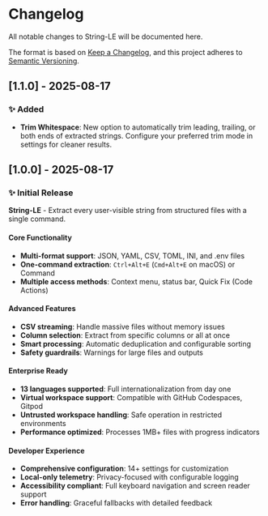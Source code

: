 # Changelog

All notable changes to String-LE will be documented here.

The format is based on [Keep a Changelog](https://keepachangelog.com/en/1.0.0/),
and this project adheres to [Semantic Versioning](https://semver.org/spec/v2.0.0.html).

## [1.1.0] - 2025-08-17
### ✨ Added

- **Trim Whitespace**: New option to automatically trim leading, trailing, or both ends of extracted strings. Configure your preferred trim mode in settings for cleaner results.


## [1.0.0] - 2025-08-17

### ✨ Initial Release

**String-LE** - Extract every user-visible string from structured files with a single command.

#### **Core Functionality**

- **Multi-format support**: JSON, YAML, CSV, TOML, INI, and .env files
- **One-command extraction**: `Ctrl+Alt+E` (`Cmd+Alt+E` on macOS) or Command
- **Multiple access methods**: Context menu, status bar, Quick Fix (Code Actions)

#### **Advanced Features**

- **CSV streaming**: Handle massive files without memory issues
- **Column selection**: Extract from specific columns or all at once
- **Smart processing**: Automatic deduplication and configurable sorting
- **Safety guardrails**: Warnings for large files and outputs

#### **Enterprise Ready**

- **13 languages supported**: Full internationalization from day one
- **Virtual workspace support**: Compatible with GitHub Codespaces, Gitpod
- **Untrusted workspace handling**: Safe operation in restricted environments
- **Performance optimized**: Processes 1MB+ files with progress indicators

#### **Developer Experience**

- **Comprehensive configuration**: 14+ settings for customization
- **Local-only telemetry**: Privacy-focused with configurable logging
- **Accessibility compliant**: Full keyboard navigation and screen reader support
- **Error handling**: Graceful fallbacks with detailed feedback
